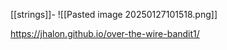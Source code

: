 [[strings]]- 
![[Pasted image 20250127101518.png]]

https://jhalon.github.io/over-the-wire-bandit1/ 